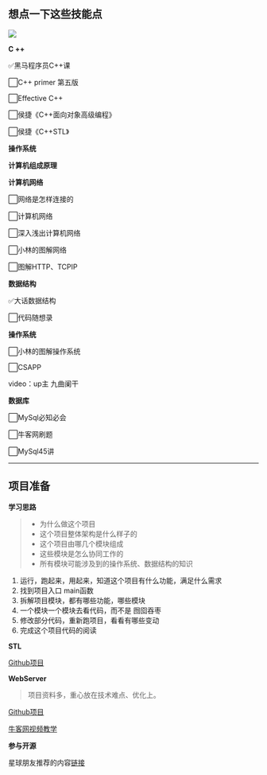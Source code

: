 ## 想点一下这些技能点


![](http://pic.shixiaocaia.fun/202207060805521.png)

**C ++**

✅黑马程序员C++课

⬜C++ primer 第五版

⬜Effective C++

⬜侯捷《C++面向对象高级编程》

⬜侯捷《C++STL》

**操作系统**



**计算机组成原理**



**计算机网络**

⬜网络是怎样连接的

⬜计算机网络

⬜深入浅出计算机网络

⬜小林的图解网络

⬜图解HTTP、TCPIP

**数据结构**

✅大话数据结构

⬜代码随想录

**操作系统**

⬜小林的图解操作系统

⬜CSAPP

video：up主 九曲阑干

**数据库**

⬜MySql必知必会

⬜牛客网刷题

⬜MySql45讲

---

## 项目准备

**学习思路**

> - 为什么做这个项目
> - 这个项目整体架构是什么样子的
> - 这个项目由哪几个模块组成
> - 这些模块是怎么协同工作的
> - 所有模块可能涉及到的操作系统、数据结构的知识

1. 运行，跑起来，用起来，知道这个项目有什么功能，满足什么需求 
2.  找到项目入口 main函数 
3.  拆解项目模块，都有哪些功能，哪些模块 
4.  一个模块一个模块去看代码，而不是 囫囵吞枣
5.  修改部分代码，重新跑项目，看看有哪些变动 
6.  完成这个项目代码的阅读

**STL**

[Github项目](https://github.com/Alinshans/MyTinySTL)

**WebServer**

> 项目资料多，重心放在技术难点、优化上。

[Github项目](https://github.com/qinguoyi/TinyWebServer)

[牛客网视频教学](https://www.nowcoder.com/courses/cover/live/504)

**参与开源**

星球朋友推荐的内容[链接](https://erdengk.github.io/gsoc-analyse/)

